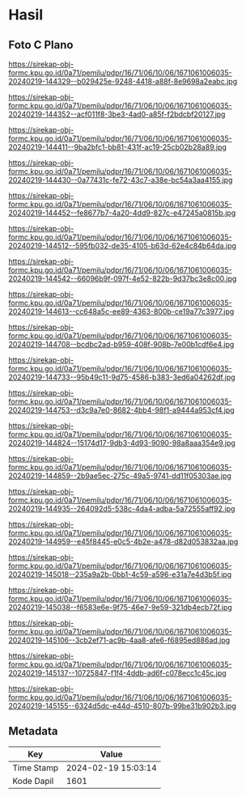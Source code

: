 # Hasil

## Foto C Plano

https://sirekap-obj-formc.kpu.go.id/0a71/pemilu/pdpr/16/71/06/10/06/1671061006035-20240219-144329--b029425e-9248-4418-a88f-8e9698a2eabc.jpg

https://sirekap-obj-formc.kpu.go.id/0a71/pemilu/pdpr/16/71/06/10/06/1671061006035-20240219-144352--acf011f8-3be3-4ad0-a85f-f2bdcbf20127.jpg

https://sirekap-obj-formc.kpu.go.id/0a71/pemilu/pdpr/16/71/06/10/06/1671061006035-20240219-144411--9ba2bfc1-bb81-431f-ac19-25cb02b28a89.jpg

https://sirekap-obj-formc.kpu.go.id/0a71/pemilu/pdpr/16/71/06/10/06/1671061006035-20240219-144430--0a77431c-fe72-43c7-a38e-bc54a3aa4155.jpg

https://sirekap-obj-formc.kpu.go.id/0a71/pemilu/pdpr/16/71/06/10/06/1671061006035-20240219-144452--fe8677b7-4a20-4dd9-827c-e47245a0815b.jpg

https://sirekap-obj-formc.kpu.go.id/0a71/pemilu/pdpr/16/71/06/10/06/1671061006035-20240219-144512--595fb032-de35-4105-b63d-62e4c84b64da.jpg

https://sirekap-obj-formc.kpu.go.id/0a71/pemilu/pdpr/16/71/06/10/06/1671061006035-20240219-144542--66096b9f-097f-4e52-822b-9d37bc3e8c00.jpg

https://sirekap-obj-formc.kpu.go.id/0a71/pemilu/pdpr/16/71/06/10/06/1671061006035-20240219-144613--cc648a5c-ee89-4363-800b-ce19a77c3977.jpg

https://sirekap-obj-formc.kpu.go.id/0a71/pemilu/pdpr/16/71/06/10/06/1671061006035-20240219-144708--bcdbc2ad-b959-408f-908b-7e00b1cdf6e4.jpg

https://sirekap-obj-formc.kpu.go.id/0a71/pemilu/pdpr/16/71/06/10/06/1671061006035-20240219-144733--95b49c11-9d75-4586-b383-3ed6a04262df.jpg

https://sirekap-obj-formc.kpu.go.id/0a71/pemilu/pdpr/16/71/06/10/06/1671061006035-20240219-144753--d3c9a7e0-8682-4bb4-98f1-a9444a953cf4.jpg

https://sirekap-obj-formc.kpu.go.id/0a71/pemilu/pdpr/16/71/06/10/06/1671061006035-20240219-144824--15174d17-9db3-4d93-9090-98a8aaa354e9.jpg

https://sirekap-obj-formc.kpu.go.id/0a71/pemilu/pdpr/16/71/06/10/06/1671061006035-20240219-144859--2b9ae5ec-275c-49a5-9741-dd11f05303ae.jpg

https://sirekap-obj-formc.kpu.go.id/0a71/pemilu/pdpr/16/71/06/10/06/1671061006035-20240219-144935--264092d5-538c-4da4-adba-5a72555aff92.jpg

https://sirekap-obj-formc.kpu.go.id/0a71/pemilu/pdpr/16/71/06/10/06/1671061006035-20240219-144959--e45f8445-e0c5-4b2e-a478-d82d053832aa.jpg

https://sirekap-obj-formc.kpu.go.id/0a71/pemilu/pdpr/16/71/06/10/06/1671061006035-20240219-145018--235a9a2b-0bb1-4c59-a596-e31a7e4d3b5f.jpg

https://sirekap-obj-formc.kpu.go.id/0a71/pemilu/pdpr/16/71/06/10/06/1671061006035-20240219-145038--f6583e6e-9f75-46e7-9e59-321db4ecb72f.jpg

https://sirekap-obj-formc.kpu.go.id/0a71/pemilu/pdpr/16/71/06/10/06/1671061006035-20240219-145106--3cb2ef71-ac9b-4aa8-afe6-f6895ed886ad.jpg

https://sirekap-obj-formc.kpu.go.id/0a71/pemilu/pdpr/16/71/06/10/06/1671061006035-20240219-145137--10725847-f1f4-4ddb-ad6f-c078ecc1c45c.jpg

https://sirekap-obj-formc.kpu.go.id/0a71/pemilu/pdpr/16/71/06/10/06/1671061006035-20240219-145155--6324d5dc-e44d-4510-807b-99be31b902b3.jpg


## Metadata

| Key        | Value               |
| ---------- | ------------------- |
| Time Stamp | 2024-02-19 15:03:14 |
| Kode Dapil | 1601                |



